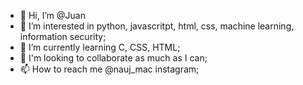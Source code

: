 - 👋 Hi, I’m @Juan 
- 👀 I’m interested in python, javascritpt, html, css, machine learning, information security;
- 🌱 I’m currently learning C, CSS, HTML;
- 💞️ I'm looking to collaborate as much as I can;
- 📫 How to reach me @nauj_mac instagram;

<!---
naujmac/naujmac is a ✨ special ✨ repository because its `README.md` (this file) appears on your GitHub profile.
You can click the Preview link to take a look at your changes.
--->
